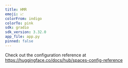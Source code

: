 ```yaml
---
title: HMR
emoji: 📈
colorFrom: indigo
colorTo: pink
sdk: gradio
sdk_version: 3.32.0
app_file: app.py
pinned: false
---
```


Check out the configuration reference at https://huggingface.co/docs/hub/spaces-config-reference
